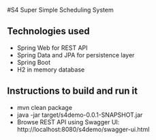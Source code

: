 #S4 Super Simple Scheduling System

## Technologies used
- Spring Web for REST API 
- Spring Data and JPA for persistence layer
- Spring Boot
- H2 in memory database

## Instructions to build and run it
- mvn clean package
- java -jar target/s4demo-0.0.1-SNAPSHOT.jar
- Browse REST API using Swagger UI: http://localhost:8080/s4demo/swagger-ui.html